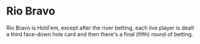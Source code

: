 # Rio Bravo

Rio Bravo is Hold'em, except after the river betting, each live player
is dealt a third face-down hole card and then there's a final (fifth)
round of betting.
